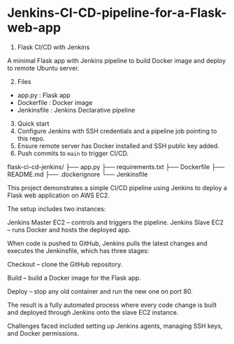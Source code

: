 # Jenkins-CI-CD-pipeline-for-a-Flask-web-app

1. Flask CI/CD with Jenkins

A minimal Flask app with Jenkins pipeline to build Docker image and deploy to remote Ubuntu server.

2. Files
- app.py : Flask app
- Dockerfile : Docker image
- Jenkinsfile : Jenkins Declarative pipeline

3. Quick start
1. Configure Jenkins with SSH credentials and a pipeline job pointing to this repo.
2. Ensure remote server has Docker installed and SSH public key added.
3. Push commits to `main` to trigger CI/CD.


flask-ci-cd-jenkins/
├── app.py
├── requirements.txt
├── Dockerfile
├── README.md
├── .dockerignore
└── Jenkinsfile


This project demonstrates a simple CI/CD pipeline using Jenkins to deploy a Flask web application on AWS EC2.

The setup includes two instances:

Jenkins Master EC2 – controls and triggers the pipeline.
Jenkins Slave EC2 – runs Docker and hosts the deployed app.

When code is pushed to GitHub, Jenkins pulls the latest changes and executes the Jenkinsfile, which has three stages:

Checkout – clone the GitHub repository.

Build – build a Docker image for the Flask app.

Deploy – stop any old container and run the new one on port 80.

The result is a fully automated process where every code change is built and deployed through Jenkins onto the slave EC2 instance.


Challenges faced included setting up Jenkins agents, managing SSH keys, and Docker permissions.
